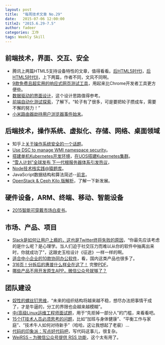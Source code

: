 ```yaml
---
layout: post
title:  "每周技术文章 No.29"
date:   2015-07-06 12:00:00
title2: "2015.6.29-7.5"
author: fadeer
categories: 工作
tags: Weekly Skill
---
```

前端技术，界面、交互、安全
----
* 腾讯上两篇HTML5支持设备特性的文章，值得看看。[后HTML5时代Ⅰ](http://tgideas.qq.com/webplat/info/news_version3/804/7104/7106/m5723/201506/354489.shtml)，[后HTML5时代Ⅱ](http://tgideas.qq.com/webplat/info/news_version3/804/7104/7106/m5723/201506/355023.shtml)，上下两篇，作者不同，文风不同啊。
* [9款免费且超实用的响应式网页测试工具](http://www.uisdc.com/9-free-responsiveness-testing-tools)，用起来比Chrome开发者工具更方便些。
* [数据驱动的界面设计](http://colachan.com/post/3448)，这个设计思路值得参考。
* [前端自动化测试探索](http://fex.baidu.com/blog/2015/07/front-end-test/)，了解下。“轮子有了很多，可是要把轮子攒成车，需要不懈的努力！”
* [小米路由器劫持用户浏览器事件始末](http://www.infoq.com/cn/news/2015/06/xiaom-hijack)。

后端技术，操作系统、虚拟化、存储、网络、桌面领域
----
* 知乎上[关于操作系统安全的一个话题](http://www.zhihu.com/question/20237554/answer/52572637)。
* [Use DSC to manage WMI namespace security](http://blogs.msdn.com/b/powershell/archive/2015/06/29/use-dsc-to-manage-wmi-namespace-security.aspx)。
* [搭建单机Kubernetes开发环境](http://www.ustack.com/blog/kubernetes1)，[在UOS搭建Kubernetes集群](http://www.ustack.com/blog/kubernetes2/)。
* [“雪人计划”全球发布 下一代根服务器体系引发热议](http://net.zdnet.com.cn/network_security_zone/2015/0629/3056227.shtml)，
* [Node技术栈实践@猿题库](http://airjd.com/view/ibh6lusu000zf4w)。
* JavaScript数据结构和算法简述--[前言](http://www.alloyteam.com/2015/06/javascript-shu-ju-jie-gou-he-suan-fa-jian-shu-qian-yan/)。
* [OpenStack & Ceph Kilo 版解析](http://www.wzxue.com/openstack-ceph-kilo/)，了解一下新发展。

硬件设备，ARM、终端、移动、智能设备
----
<!--preview-end-->
* [2015智能可穿戴市场白皮书](http://isux.tencent.com/2015-wearable-market-white-book.html)。

市场、产品、项目
----
* [Slack是如何让用户上瘾的，这也是Twitter终将失败的原因](http://wwww.huxiu.com/article/118990/1.html)，“你最先应该考虑的是什么呢？是心理学。当人们迫于社交压力而难以从你的软件中抽离出来时，你就成功了”，这跟史玉柱设计《征途》一样一样的啊。
* [适合中小企业的10款协同办公软件](http://www.woshipm.com/it/170072.html)，看，国内这类产品也很多了。
* [316页！分拆后的惠普什么样全在这了！](http://server.zdnet.com.cn/server/2015/0702/3056474.shtml) 完整[PDF](http://h30261.www3.hp.com/~/media/Files/H/HP-IR/documents/reports/2015/01-07-2015-form-10.pdf)。
* [哪些产品不用开发原生APP，微信公众号就够了？](http://wwww.huxiu.com/article/118968/1.html)

团队建设
----
* [奴性的螺丝钉思维](http://www.ikent.me/blog/5018)，“未来的组织结构将越来越不稳，想尽办法把事情干成了，才是牛逼的，分工的界限也会越来越模糊”。
* [中/高级Linux运维工程师面试题](http://nolinux.blog.51cto.com/4824967/1670406)，用于“先拒掉一部分人”的门槛，来看看吧。
* [15个IT技术人员必须思考的问题](http://www.woshipm.com/zhichang/170212.html)，比如“加班与身体健康”、“平衡工作与家庭”、“技术牛人如何对待新手”（哈哈，这让我想起了老裴）...
* [代码的印象派：写点好代码吧](http://www.cnblogs.com/gaochundong/p/the_impressionism_of_code.html)，写代码这事儿，很复杂。
* [WeiRSS – 为微信公众号提供 RSS 功能](http://www.appinn.com/weirss/)，这个太有用了。

